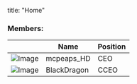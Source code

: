 title: "Home"



### Members:

|  | Name       | Position |
| - | ---------- | -------- |
| ![Image](https://comboompunktsucht.github.io/OSZIMT-repo-ITA12_aps/Logo-mahd.JPG) | mcpeaps_HD | CEO |
| ![Image](https://comboompunktsucht.github.io/OSZIMT-repo-ITA12_aps/Logo-BD.PNG) | BlackDragon | CCEO |
